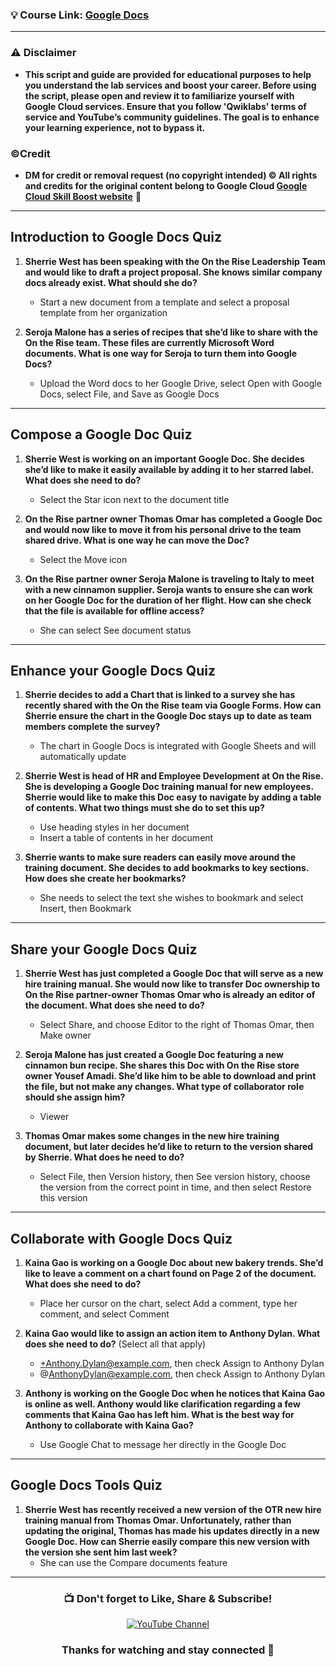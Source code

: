 ### 💡 Course Link: [Google Docs](https://www.cloudskillsboost.google/course_templates/195)

---

### ⚠️ Disclaimer
- **This script and guide are provided for educational purposes to help you understand the lab services and boost your career. Before using the script, please open and review it to familiarize yourself with Google Cloud services. Ensure that you follow 'Qwiklabs' terms of service and YouTube’s community guidelines. The goal is to enhance your learning experience, not to bypass it.**

### ©Credit
- **DM for credit or removal request (no copyright intended) © All rights and credits for the original content belong to Google Cloud [Google Cloud Skill Boost website](https://www.cloudskillsboost.google/)** 🙏

---

## **Introduction to Google Docs Quiz**

1. **Sherrie West has been speaking with the On the Rise Leadership Team and would like to draft a project proposal. She knows similar company docs already exist. What should she do?**  
   - Start a new document from a template and select a proposal template from her organization

2. **Seroja Malone has a series of recipes that she’d like to share with the On the Rise team. These files are currently Microsoft Word documents. What is one way for Seroja to turn them into Google Docs?**  
   - Upload the Word docs to her Google Drive, select Open with Google Docs, select File, and Save as Google Docs

---

## **Compose a Google Doc Quiz**

1. **Sherrie West is working on an important Google Doc. She decides she’d like to make it easily available by adding it to her starred label. What does she need to do?**  
   - Select the Star icon next to the document title

2. **On the Rise partner owner Thomas Omar has completed a Google Doc and would now like to move it from his personal drive to the team shared drive. What is one way he can move the Doc?**  
   - Select the Move icon

3. **On the Rise partner owner Seroja Malone is traveling to Italy to meet with a new cinnamon supplier. Seroja wants to ensure she can work on her Google Doc for the duration of her flight. How can she check that the file is available for offline access?**  
   - She can select See document status

---

## **Enhance your Google Docs Quiz**

1. **Sherrie decides to add a Chart that is linked to a survey she has recently shared with the On the Rise team via Google Forms. How can Sherrie ensure the chart in the Google Doc stays up to date as team members complete the survey?**  
   - The chart in Google Docs is integrated with Google Sheets and will automatically update

2. **Sherrie West is head of HR and Employee Development at On the Rise. She is developing a Google Doc training manual for new employees. Sherrie would like to make this Doc easy to navigate by adding a table of contents. What two things must she do to set this up?**  
   - Use heading styles in her document  
   - Insert a table of contents in her document

3. **Sherrie wants to make sure readers can easily move around the training document. She decides to add bookmarks to key sections. How does she create her bookmarks?**  
   - She needs to select the text she wishes to bookmark and select Insert, then Bookmark

---

## **Share your Google Docs Quiz**

1. **Sherrie West has just completed a Google Doc that will serve as a new hire training manual. She would now like to transfer Doc ownership to On the Rise partner-owner Thomas Omar who is already an editor of the document. What does she need to do?**  
   - Select Share, and choose Editor to the right of Thomas Omar, then Make owner

2. **Seroja Malone has just created a Google Doc featuring a new cinnamon bun recipe. She shares this Doc with On the Rise store owner Yousef Amadi. She’d like him to be able to download and print the file, but not make any changes. What type of collaborator role should she assign him?**  
   - Viewer

3. **Thomas Omar makes some changes in the new hire training document, but later decides he’d like to return to the version shared by Sherrie. What does he need to do?**  
   - Select File, then Version history, then See version history, choose the version from the correct point in time, and then select Restore this version

---

## **Collaborate with Google Docs Quiz**

1. **Kaina Gao is working on a Google Doc about new bakery trends. She’d like to leave a comment on a chart found on Page 2 of the document. What does she need to do?**  
   - Place her cursor on the chart, select Add a comment, type her comment, and select Comment

2. **Kaina Gao would like to assign an action item to Anthony Dylan. What does she need to do?** (Select all that apply)  
   - +Anthony.Dylan@example.com, then check Assign to Anthony Dylan  
   - @AnthonyDylan@example.com, then check Assign to Anthony Dylan

3. **Anthony is working on the Google Doc when he notices that Kaina Gao is online as well. Anthony would like clarification regarding a few comments that Kaina Gao has left him. What is the best way for Anthony to collaborate with Kaina Gao?**  
   - Use Google Chat to message her directly in the Google Doc

---

## **Google Docs Tools Quiz**

1. **Sherrie West has recently received a new version of the OTR new hire training manual from Thomas Omar. Unfortunately, rather than updating the original, Thomas has made his updates directly in a new Google Doc. How can Sherrie easily compare this new version with the version she sent him last week?**  
   - She can use the Compare documents feature

---

<div align="center">
  <h3>📺 Don't forget to Like, Share & Subscribe!</h3>

  <a href="https://www.youtube.com/@ArcadeGenius-z1">
    <img src="https://img.shields.io/badge/YouTube-ArcadeGenius-FF0000?style=for-the-badge&logo=youtube&logoColor=white" alt="YouTube Channel">
  </a>

  <h3>Thanks for watching and stay connected 🙂</h3>
</div>